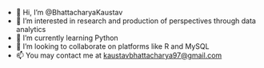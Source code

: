 - 👋 Hi, I’m @BhattacharyaKaustav
- 👀 I’m interested in research and production of perspectives through data analytics
- 🌱 I’m currently learning Python
- 💞️ I’m looking to collaborate on platforms like R and MySQL
- 📫 You may contact me at kaustavbhattacharya97@gmail.com

<!---
BhattacharyaKaustav/BhattacharyaKaustav is a ✨ special ✨ repository because its `README.md` (this file) appears on your GitHub profile.
You can click the Preview link to take a look at your changes.
--->
